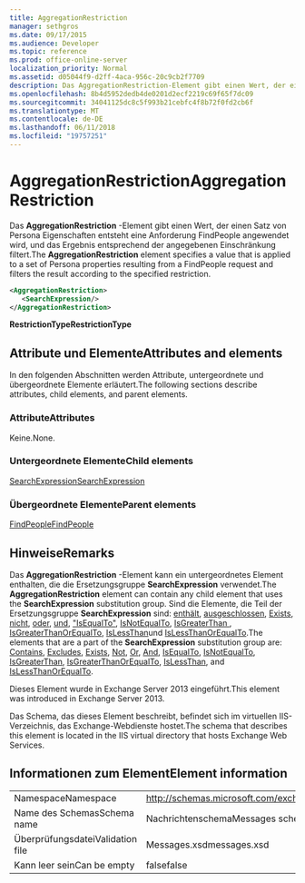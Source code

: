 ```yaml
---
title: AggregationRestriction
manager: sethgros
ms.date: 09/17/2015
ms.audience: Developer
ms.topic: reference
ms.prod: office-online-server
localization_priority: Normal
ms.assetid: d05044f9-d2ff-4aca-956c-20c9cb2f7709
description: Das AggregationRestriction-Element gibt einen Wert, der einen Satz von Persona Eigenschaften entsteht eine Anforderung FindPeople angewendet wird, und das Ergebnis entsprechend der angegebenen Einschränkung filtert.
ms.openlocfilehash: 8b4d5952dedb4de0201d2ecf2219c69f65f7dc09
ms.sourcegitcommit: 34041125dc8c5f993b21cebfc4f8b72f0fd2cb6f
ms.translationtype: MT
ms.contentlocale: de-DE
ms.lasthandoff: 06/11/2018
ms.locfileid: "19757251"
---
```

# <a name="aggregationrestriction"></a><span data-ttu-id="38387-103">AggregationRestriction</span><span class="sxs-lookup"><span data-stu-id="38387-103">AggregationRestriction</span></span>

<span data-ttu-id="38387-104">Das **AggregationRestriction** -Element gibt einen Wert, der einen Satz von Persona Eigenschaften entsteht eine Anforderung FindPeople angewendet wird, und das Ergebnis entsprechend der angegebenen Einschränkung filtert.</span><span class="sxs-lookup"><span data-stu-id="38387-104">The **AggregationRestriction** element specifies a value that is applied to a set of Persona properties resulting from a FindPeople request and filters the result according to the specified restriction.</span></span> 
  
```XML
<AggregationRestriction>
   <SearchExpression/>
</AggregationRestriction>
```

 <span data-ttu-id="38387-105">**RestrictionType**</span><span class="sxs-lookup"><span data-stu-id="38387-105">**RestrictionType**</span></span>
## <a name="attributes-and-elements"></a><span data-ttu-id="38387-106">Attribute und Elemente</span><span class="sxs-lookup"><span data-stu-id="38387-106">Attributes and elements</span></span>

<span data-ttu-id="38387-107">In den folgenden Abschnitten werden Attribute, untergeordnete und übergeordnete Elemente erläutert.</span><span class="sxs-lookup"><span data-stu-id="38387-107">The following sections describe attributes, child elements, and parent elements.</span></span>
  
### <a name="attributes"></a><span data-ttu-id="38387-108">Attribute</span><span class="sxs-lookup"><span data-stu-id="38387-108">Attributes</span></span>

<span data-ttu-id="38387-109">Keine.</span><span class="sxs-lookup"><span data-stu-id="38387-109">None.</span></span>
  
### <a name="child-elements"></a><span data-ttu-id="38387-110">Untergeordnete Elemente</span><span class="sxs-lookup"><span data-stu-id="38387-110">Child elements</span></span>

[<span data-ttu-id="38387-111">SearchExpression</span><span class="sxs-lookup"><span data-stu-id="38387-111">SearchExpression</span></span>](searchexpression.md)
  
### <a name="parent-elements"></a><span data-ttu-id="38387-112">Übergeordnete Elemente</span><span class="sxs-lookup"><span data-stu-id="38387-112">Parent elements</span></span>

[<span data-ttu-id="38387-113">FindPeople</span><span class="sxs-lookup"><span data-stu-id="38387-113">FindPeople</span></span>](findpeople.md)
  
## <a name="remarks"></a><span data-ttu-id="38387-114">Hinweise</span><span class="sxs-lookup"><span data-stu-id="38387-114">Remarks</span></span>

<span data-ttu-id="38387-115">Das **AggregationRestriction** -Element kann ein untergeordnetes Element enthalten, die die Ersetzungsgruppe **SearchExpression** verwendet.</span><span class="sxs-lookup"><span data-stu-id="38387-115">The **AggregationRestriction** element can contain any child element that uses the **SearchExpression** substitution group.</span></span> <span data-ttu-id="38387-116">Sind die Elemente, die Teil der Ersetzungsgruppe **SearchExpression** sind: [enthält](contains.md), [ausgeschlossen](excludes.md), [Exists](exists.md), [nicht](not.md), [oder](or.md), [und](and.md), ["IsEqualTo"](isequalto.md), [IsNotEqualTo](isnotequalto.md), [IsGreaterThan ](isgreaterthan.md), [IsGreaterThanOrEqualTo](isgreaterthanorequalto.md), [IsLessThan](islessthan.md)und [IsLessThanOrEqualTo](islessthanorequalto.md).</span><span class="sxs-lookup"><span data-stu-id="38387-116">The elements that are a part of the **SearchExpression** substitution group are: [Contains](contains.md), [Excludes](excludes.md), [Exists](exists.md), [Not](not.md), [Or](or.md), [And](and.md), [IsEqualTo](isequalto.md), [IsNotEqualTo](isnotequalto.md), [IsGreaterThan](isgreaterthan.md), [IsGreaterThanOrEqualTo](isgreaterthanorequalto.md), [IsLessThan](islessthan.md), and [IsLessThanOrEqualTo](islessthanorequalto.md).</span></span>
  
<span data-ttu-id="38387-117">Dieses Element wurde in Exchange Server 2013 eingeführt.</span><span class="sxs-lookup"><span data-stu-id="38387-117">This element was introduced in Exchange Server 2013.</span></span>
  
<span data-ttu-id="38387-118">Das Schema, das dieses Element beschreibt, befindet sich im virtuellen IIS-Verzeichnis, das Exchange-Webdienste hostet.</span><span class="sxs-lookup"><span data-stu-id="38387-118">The schema that describes this element is located in the IIS virtual directory that hosts Exchange Web Services.</span></span>
  
## <a name="element-information"></a><span data-ttu-id="38387-119">Informationen zum Element</span><span class="sxs-lookup"><span data-stu-id="38387-119">Element information</span></span>

|||
|:-----|:-----|
|<span data-ttu-id="38387-120">Namespace</span><span class="sxs-lookup"><span data-stu-id="38387-120">Namespace</span></span>  <br/> |http://schemas.microsoft.com/exchange/services/2006/messages  <br/> |
|<span data-ttu-id="38387-121">Name des Schemas</span><span class="sxs-lookup"><span data-stu-id="38387-121">Schema name</span></span>  <br/> |<span data-ttu-id="38387-122">Nachrichtenschema</span><span class="sxs-lookup"><span data-stu-id="38387-122">Messages schema</span></span>  <br/> |
|<span data-ttu-id="38387-123">Überprüfungsdatei</span><span class="sxs-lookup"><span data-stu-id="38387-123">Validation file</span></span>  <br/> |<span data-ttu-id="38387-124">Messages.xsd</span><span class="sxs-lookup"><span data-stu-id="38387-124">messages.xsd</span></span>  <br/> |
|<span data-ttu-id="38387-125">Kann leer sein</span><span class="sxs-lookup"><span data-stu-id="38387-125">Can be empty</span></span>  <br/> |<span data-ttu-id="38387-126">false</span><span class="sxs-lookup"><span data-stu-id="38387-126">false</span></span>  <br/> |
   

